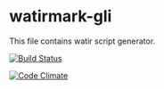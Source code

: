 watirmark-gli
===============


This file contains watir script generator.

[![Build Status](https://secure.travis-ci.org/convio/watirmark.png)](http://travis-ci.org/convio/watirmark)

[![Code Climate](https://codeclimate.com/badge.png)](https://codeclimate.com/github/Blackbaud-NapoleonKernessant/watirmark-gli)